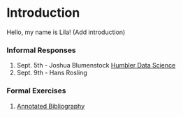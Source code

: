 # Introduction

Hello, my name is Lila! (Add introduction)

### Informal Responses

1. Sept. 5th - Joshua Blumenstock [Humbler Data Science](blumenstock.html)
2. Sept. 9th - Hans Rosling

### Formal Exercises

1. [Annotated Bibliography](...)
